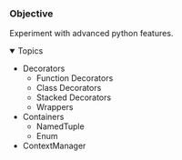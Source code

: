 ### Objective
Experiment with advanced python features. 

<details open>	
  <summary> Topics </summary>
  
  - Decorators
     - Function Decorators
     - Class Decorators
     - Stacked Decorators
     - Wrappers
  - Containers
     - NamedTuple
     - Enum
  - ContextManager

</details>

